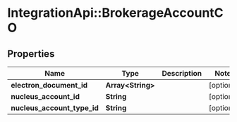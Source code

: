 # IntegrationApi::BrokerageAccountCO

## Properties
Name | Type | Description | Notes
------------ | ------------- | ------------- | -------------
**electron_document_id** | **Array&lt;String&gt;** |  | [optional] 
**nucleus_account_id** | **String** |  | [optional] 
**nucleus_account_type_id** | **String** |  | [optional] 


